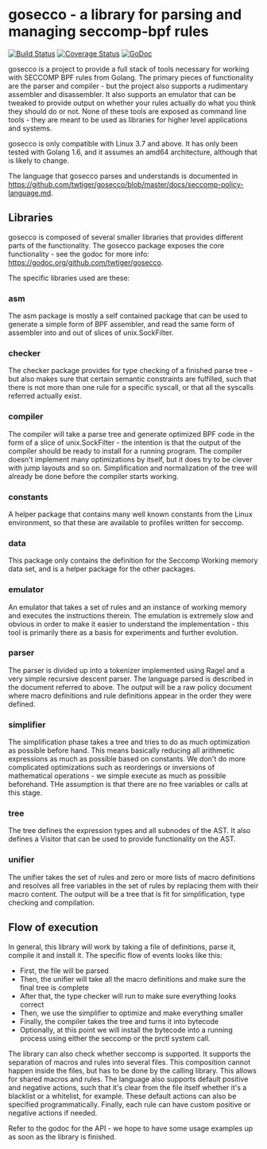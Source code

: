 # gosecco - a library for parsing and managing seccomp-bpf rules

[![Build Status](https://travis-ci.org/twtiger/gosecco.svg?branch=master)](https://travis-ci.org/twtiger/gosecco)
[![Coverage Status](https://coveralls.io/repos/github/twtiger/gosecco/badge.svg?branch=master)](https://coveralls.io/github/twtiger/gosecco?branch=master)
[![GoDoc](https://godoc.org/github.com/twtiger/gosecco?status.svg)](https://godoc.org/github.com/twtiger/gosecco)

gosecco is a project to provide a full stack of tools necessary for working with SECCOMP BPF rules from Golang. The primary pieces of functionality are the parser and compiler - but the project also supports a rudimentary assembler and disassembler. It also supports an emulator that can be tweaked to provide output on whether your rules actually do what you think they should do or not. None of these tools are exposed as command line tools - they are meant to be used as libraries for higher level applications and systems.

gosecco is only compatible with Linux 3.7 and above. It has only been tested with Golang 1.6, and it assumes an amd64 architecture, although that is likely to change.

The language that gosecco parses and understands is documented in https://github.com/twtiger/gosecco/blob/master/docs/seccomp-policy-language.md.

## Libraries

gosecco is composed of several smaller libraries that provides different parts of the functionality. The gosecco package exposes the core functionality - see the godoc for more info: https://godoc.org/github.com/twtiger/gosecco.

The specific libraries used are these:

### asm

The asm package is mostly a self contained package that can be used to generate a simple form of BPF assembler, and read the same form of assembler into and out of slices of unix.SockFilter.

### checker

The checker package provides for type checking of a finished parse tree - but also makes sure that certain semantic constraints are fulfilled, such that there is not more than one rule for a specific syscall, or that all the syscalls referred actually exist.

### compiler

The compiler will take a parse tree and generate optimized BPF code in the form of a slice of unix.SockFilter - the intention is that the output of the compiler should be ready to install for a running program. The compiler doesn't implement many optimizations by itself, but it does try to be clever with jump layouts and so on. Simplification and normalization of the tree will already be done before the compiler starts working.

### constants

A helper package that contains many well known constants from the Linux environment, so that these are available to profiles written for seccomp.

### data

This package only contains the definition for the Seccomp Working memory data set, and is a helper package for the other packages.

### emulator

An emulator that takes a set of rules and an instance of working memory and executes the instructions therein. The emulation is extremely slow and obvious in order to make it easier to understand the implementation - this tool is primarily there as a basis for experiments and further evolution.

### parser

The parser is divided up into a tokenizer implemented using Ragel and a very simple recursive descent parser. The language parsed is described in the document referred to above. The output will be a raw policy document where macro definitions and rule definitions appear in the order they were defined.

### simplifier

The simplification phase takes a tree and tries to do as much optimization as possible before hand. This means basically reducing all arithmetic expressions as much as possible based on constants. We don't do more complicated optimizations such as reorderings or inversions of mathematical operations - we simple execute as much as possible beforehand. THe assumption is that there are no free variables or calls at this stage.

### tree

The tree defines the expression types and all subnodes of the AST. It also defines a Visitor that can be used to provide functionality on the AST.

### unifier

The unifier takes the set of rules and zero or more lists of macro definitions and resolves all free variables in the set of rules by replacing them with their macro content. The output will be a tree that is fit for simplification, type checking and compilation.

## Flow of execution

In general, this library will work by taking a file of definitions, parse it, compile it and install it. The specific flow of events looks like this:

- First, the file will be parsed
- Then, the unifier will take all the macro definitions and make sure the final tree is complete
- After that, the type checker will run to make sure everything looks correct
- Then, we use the simplifier to optimize and make everything smaller
- Finally, the compiler takes the tree and turns it into bytecode
- Optionally, at this point we will install the bytecode into a running process using either the seccomp or the prctl system call.

The library can also check whether seccomp is supported. It supports the separation of macros and rules into several files. This composition cannot happen inside the files, but has to be done by the calling library. This allows for shared macros and rules. The language also supports default positive and negative actions, such that it's clear from the file itself whether it's a blacklist or a whitelist, for example. These default actions can also be specified programmatically. Finally, each rule can have custom positive or negative actions if needed.

Refer to the godoc for the API - we hope to have some usage examples up as soon as the library is finished.
